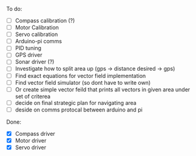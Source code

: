 To do:
- [ ] Compass calibration (?)
- [ ] Motor Calibration
- [ ] Servo calibration 
- [ ] Arduino-pi comms
- [ ] PID tuning
- [ ] GPS driver
- [ ] Sonar driver (?)
- [ ] Investigate how to split area up (gps -> distance desired -> gps)
- [ ] Find exact equations for vector field implementation
- [ ] Find vector field simulator (so dont have to write own)
- [ ] Or create simple vector feild that prints all vectors in given area under set of criterea
- [ ] decide on final strategic plan for navigating area
- [ ] deside on comms protocal between arduino and pi

Done:
- [x] Compass driver
- [x] Motor driver
- [x] Servo driver
